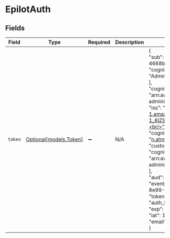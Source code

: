 # EpilotAuth


## Fields

| Field                                                                                                                                                                                                                                                                                                                                                                                                                                                                                                                                                                                                                                                                | Type                                                                                                                                                                                                                                                                                                                                                                                                                                                                                                                                                                                                                                                                 | Required                                                                                                                                                                                                                                                                                                                                                                                                                                                                                                                                                                                                                                                             | Description                                                                                                                                                                                                                                                                                                                                                                                                                                                                                                                                                                                                                                                          | Example                                                                                                                                                                                                                                                                                                                                                                                                                                                                                                                                                                                                                                                              |
| -------------------------------------------------------------------------------------------------------------------------------------------------------------------------------------------------------------------------------------------------------------------------------------------------------------------------------------------------------------------------------------------------------------------------------------------------------------------------------------------------------------------------------------------------------------------------------------------------------------------------------------------------------------------- | -------------------------------------------------------------------------------------------------------------------------------------------------------------------------------------------------------------------------------------------------------------------------------------------------------------------------------------------------------------------------------------------------------------------------------------------------------------------------------------------------------------------------------------------------------------------------------------------------------------------------------------------------------------------- | -------------------------------------------------------------------------------------------------------------------------------------------------------------------------------------------------------------------------------------------------------------------------------------------------------------------------------------------------------------------------------------------------------------------------------------------------------------------------------------------------------------------------------------------------------------------------------------------------------------------------------------------------------------------- | -------------------------------------------------------------------------------------------------------------------------------------------------------------------------------------------------------------------------------------------------------------------------------------------------------------------------------------------------------------------------------------------------------------------------------------------------------------------------------------------------------------------------------------------------------------------------------------------------------------------------------------------------------------------- | -------------------------------------------------------------------------------------------------------------------------------------------------------------------------------------------------------------------------------------------------------------------------------------------------------------------------------------------------------------------------------------------------------------------------------------------------------------------------------------------------------------------------------------------------------------------------------------------------------------------------------------------------------------------- |
| `token`                                                                                                                                                                                                                                                                                                                                                                                                                                                                                                                                                                                                                                                              | [Optional[models.Token]](../models/token.md)                                                                                                                                                                                                                                                                                                                                                                                                                                                                                                                                                                                                                         | :heavy_minus_sign:                                                                                                                                                                                                                                                                                                                                                                                                                                                                                                                                                                                                                                                   | N/A                                                                                                                                                                                                                                                                                                                                                                                                                                                                                                                                                                                                                                                                  | {<br/>"sub": "476e9b48-42f4-4234-a2b0-4668b34626ce",<br/>"cognito:groups": [<br/>"Administrator"<br/>],<br/>"cognito:preferred_role": "arn:aws:iam::912468240823:role/base-administrator-role",<br/>"iss": "https://cognito-idp.eu-central-1.amazonaws.com/eu-central-1_6lZSgmU6D",<br/>"custom:ivy_org_id": "739224",<br/>"cognito:username": "n.ahmad@epilot.cloud",<br/>"custom:ivy_user_id": "10006129",<br/>"cognito:roles": [<br/>"arn:aws:iam::912468240823:role/base-administrator-role"<br/>],<br/>"aud": "6e0jbdnger7nmoktaaflarue1l",<br/>"event_id": "cd5f5583-d90c-4db5-8e99-5f5dd29a4d75",<br/>"token_use": "id",<br/>"auth_time": 1614333023,<br/>"exp": 1614336623,<br/>"iat": 1614333023,<br/>"email": "n.ahmad@epilot.cloud"<br/>} |